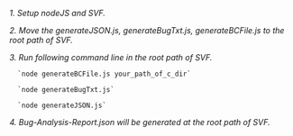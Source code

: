 *1. Setup nodeJS and SVF.*  

*2. Move the generateJSON.js, generateBugTxt.js, generateBCFile.js to the root path of SVF.*  

*3. Run following command line in the root path of SVF.*  

      `node generateBCFile.js your_path_of_c_dir`  
      
      `node generateBugTxt.js`  
      
      `node generateJSON.js`  
      
*4. Bug-Analysis-Report.json will be generated at the root path of SVF.*  

      

